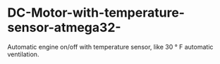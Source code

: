 # DC-Motor-with-temperature-sensor-atmega32-
Automatic engine on/off with temperature sensor, like 30 ° F automatic ventilation.
